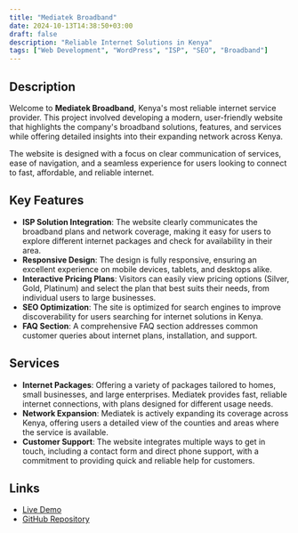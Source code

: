 ```yaml
---
title: "Mediatek Broadband"
date: 2024-10-13T14:38:50+03:00
draft: false
description: "Reliable Internet Solutions in Kenya"
tags: ["Web Development", "WordPress", "ISP", "SEO", "Broadband"]
---
```

## Description
Welcome to **Mediatek Broadband**, Kenya's most reliable internet service provider. This project involved developing a modern, user-friendly website that highlights the company's broadband solutions, features, and services while offering detailed insights into their expanding network across Kenya.

The website is designed with a focus on clear communication of services, ease of navigation, and a seamless experience for users looking to connect to fast, affordable, and reliable internet.

## Key Features

- **ISP Solution Integration**: The website clearly communicates the broadband plans and network coverage, making it easy for users to explore different internet packages and check for availability in their area.
- **Responsive Design**: The design is fully responsive, ensuring an excellent experience on mobile devices, tablets, and desktops alike.
- **Interactive Pricing Plans**: Visitors can easily view pricing options (Silver, Gold, Platinum) and select the plan that best suits their needs, from individual users to large businesses.
- **SEO Optimization**: The site is optimized for search engines to improve discoverability for users searching for internet solutions in Kenya.
- **FAQ Section**: A comprehensive FAQ section addresses common customer queries about internet plans, installation, and support.

## Services

- **Internet Packages**: Offering a variety of packages tailored to homes, small businesses, and large enterprises. Mediatek provides fast, reliable internet connections, with plans designed for different usage needs.
- **Network Expansion**: Mediatek is actively expanding its coverage across Kenya, offering users a detailed view of the counties and areas where the service is available.
- **Customer Support**: The website integrates multiple ways to get in touch, including a contact form and direct phone support, with a commitment to providing quick and reliable help for customers.

## Links

- [Live Demo](https://mediatekbroadband.com/)
- [GitHub Repository](https://github.com/Kallias254/mediatek-broadband)
